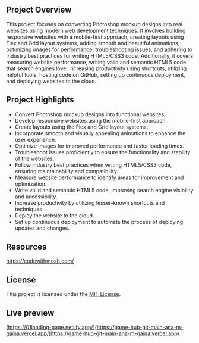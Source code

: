
## Project Overview

This project focuses on converting Photoshop mockup designs into real websites using modern web development techniques. It involves building responsive websites with a mobile-first approach, creating layouts using Flex and Grid layout systems, adding smooth and beautiful animations, optimizing images for performance, troubleshooting issues, and adhering to industry best practices for writing HTML5/CSS3 code. Additionally, it covers measuring website performance, writing valid and semantic HTML5 code that search engines love, increasing productivity using shortcuts, utilizing helpful tools, hosting code on GitHub, setting up continuous deployment, and deploying websites to the cloud.

## Project Highlights

- Convert Photoshop mockup designs into functional websites.
- Develop responsive websites using the mobile-first approach.
- Create layouts using the Flex and Grid layout systems.
- Incorporate smooth and visually appealing animations to enhance the user experience.
- Optimize images for improved performance and faster loading times.
- Troubleshoot issues proficiently to ensure the functionality and stability of the websites.
- Follow industry best practices when writing HTML5/CSS3 code, ensuring maintainability and compatibility.
- Measure website performance to identify areas for improvement and optimization.
- Write valid and semantic HTML5 code, improving search engine visibility and accessibility.
- Increase productivity by utilizing lesser-known shortcuts and techniques.
- Deploy the website to the cloud.
- Set up continuous deployment to automate the process of deploying updates and changes.

## Resources 
https://codewithmosh.com/


## License

This project is licensed under the [MIT License](https://opensource.org/licenses/MIT).

## Live preview
[https://01landing-page.netlify.app/](https://game-hub-git-main-ana-m-gaina.vercel.app/)https://game-hub-git-main-ana-m-gaina.vercel.app/




